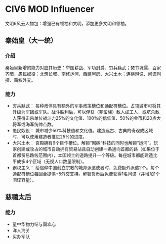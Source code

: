 # CIV6 MOD Influencer
文明6风云人物包：增强已有领袖和文明，添加更多文明和领袖。

## 秦始皇（大一统）
### 介绍
秦始皇新增的能力对应其历史：举国耕战、军功封爵、穷兵黩武；焚书坑儒，百家齐暗，愚民奴役；北筑长城、南修运河、西建阿房、大兴土木；连横游说、间谍刺探、霸权外交。
### 能力
* 穷兵黩武： 每种政体具有额外的军事政策槽位和通配符槽位。占领城市可将其升级为军团或军队。战斗胜利后，可以俘获（非蛮族）敌人成工人，或坑杀敌人获得击杀单位战斗力25%的文化值、100%的信仰值、50%的金币和20点大将军或海军统帅点数。
* 愚民奴役： 城市减少50%科技值和文化值。建造远古、古典的奇观或区域时，可以使用建造者推进25%的进度。
* 大兴土木： 宫殿拥有6个巨作槽位。解锁“砌砖”科技的同时也解锁“运河”。玩家创建或攻占的城市自动拥有贸易站且自动创建一条通向首都的路（如果位于首都贸易路线范围内），本国领土的道路提升一个等级。每座城市都能建造比平成多4个区域（无视人口数量限制）。
* 霸权主义： 给信仰中国创立宗教的城邦派遣使者时，免费额外派遣2个。每个通配符槽位每回合提供+5外交支持。解锁货币后免费获得1名间谍（并增加1个间谍容量）。

## 慈禧太后
### 能力
* 量中华物力结与国欢心
* 洋人海关
* 买办军队